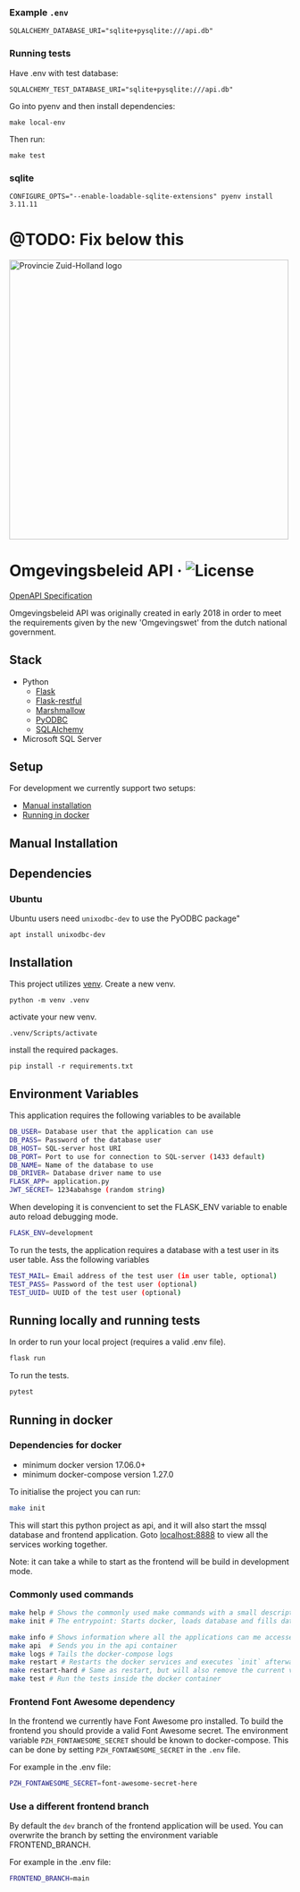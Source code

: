 
### Example `.env`

```
SQLALCHEMY_DATABASE_URI="sqlite+pysqlite:///api.db"
```

### Running tests

Have .env with test database:
```
SQLALCHEMY_TEST_DATABASE_URI="sqlite+pysqlite:///api.db"
```

Go into pyenv and then install dependencies:
```
make local-env
```

Then run:
```
make test
```

### sqlite


```
CONFIGURE_OPTS="--enable-loadable-sqlite-extensions" pyenv install 3.11.11
```


# @TODO: Fix below this





<img src="https://omgevingsbeleid.zuid-holland.nl/static/media/PZH_Basislogo.36627253.svg" alt="Provincie Zuid-Holland logo" width="500px">

# Omgevingsbeleid API · ![License](https://img.shields.io/github/license/Provincie-Zuid-Holland/Omgevingsbeleid-API)

[OpenAPI Specification](https://provincie-zuid-holland.github.io/Omgevingsbeleid-API/) 

Omgevingsbeleid API was originally created in early 2018 in order to meet the requirements
given by the new 'Omgevingswet' from the dutch national government.

## Stack
- Python
    + [Flask](http://flask.pocoo.org/)
    + [Flask-restful](https://github.com/flask-restful/flask-restful)
    + [Marshmallow](http://marshmallow.readthedocs.io/en/3.0/)
    + [PyODBC](https://github.com/mkleehammer/pyodbc)
    + [SQLAlchemy](https://github.com/sqlalchemy/sqlalchemy)
- Microsoft SQL Server

## Setup

For development we currently support two setups:
- [Manual installation](#manual-installation)
- [Running in docker](#running-in-docker)

## Manual Installation

## Dependencies

### Ubuntu

Ubuntu users need `unixodbc-dev` to use the PyODBC package"
```
apt install unixodbc-dev
```

## Installation
This project utilizes [venv](https://docs.python.org/3/tutorial/venv.html). Create a new venv.
```shell
python -m venv .venv
```
activate your new venv.
```shell
.venv/Scripts/activate
```
install the required packages.
```shell
pip install -r requirements.txt
```

## Environment Variables
This application requires the following variables to be available
``` bash
DB_USER= Database user that the application can use
DB_PASS= Password of the database user
DB_HOST= SQL-server host URI
DB_PORT= Port to use for connection to SQL-server (1433 default)
DB_NAME= Name of the database to use
DB_DRIVER= Database driver name to use
FLASK_APP= application.py
JWT_SECRET= 1234abahsge (random string)
```
When developing it is convencient to set the FLASK_ENV variable to enable auto reload debugging mode.

```bash
FLASK_ENV=development
```
To run the tests, the application requires a database with a test user in its user table.
Ass the following variables
```bash
TEST_MAIL= Email address of the test user (in user table, optional)
TEST_PASS= Password of the test user (optional)
TEST_UUID= UUID of the test user (optional)
```

## Running locally and running tests
In order to run your local project (requires a valid .env file).
```bash
flask run
```

To run the tests.
```bash
pytest
```

## Running in docker

### Dependencies for docker

- minimum docker version 17.06.0+
- minimum docker-compose version 1.27.0

To initialise the project you can run:
```bash
make init
```

This will start this python project as api, and it will also start the mssql database and frontend application.
Goto [localhost:8888](http://localhost:8888) to view all the services working together.

Note: it can take a while to start as the frontend will be build in development mode.

### Commonly used commands

```bash
make help # Shows the commonly used make commands with a small description
make init # The entrypoint: Starts docker, loads database and fills database with fixtures

make info # Shows information where all the applications can me accessed.
make api  # Sends you in the api container
make logs # Tails the docker-compose logs
make restart # Restarts the docker services and executes `init` afterwards
make restart-hard # Same as restart, but will also remove the current volumes
make test # Run the tests inside the docker container
```

### Frontend Font Awesome dependency

In the frontend we currently have Font Awesome pro installed. To build the frontend you should provide a valid Font Awesome secret.
The environment variable `PZH_FONTAWESOME_SECRET` should be known to docker-compose.
This can be done by setting `PZH_FONTAWESOME_SECRET` in the `.env` file.

For example in the .env file:
```bash
PZH_FONTAWESOME_SECRET=font-awesome-secret-here
```

### Use a different frontend branch

By default the `dev` branch of the frontend application will be used.
You can overwrite the branch by setting the environment variable FRONTEND_BRANCH.

For example in the .env file:
```bash
FRONTEND_BRANCH=main
```


